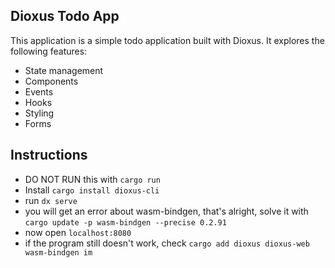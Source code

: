 ## Dioxus Todo App

<p>This application is a simple todo application built with Dioxus.
It explores the following features:</p>

- State management
- Components
- Events
- Hooks
- Styling
- Forms

## Instructions

- DO NOT RUN this with `cargo run`
- Install `cargo install dioxus-cli`
- run `dx serve`
- you will get an error about wasm-bindgen, that's alright, solve it with `cargo update -p wasm-bindgen --precise 0.2.91`
- now open `localhost:8080`
- if the program still doesn't work, check `cargo add dioxus dioxus-web wasm-bindgen im`